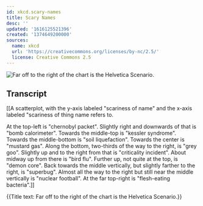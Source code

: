 ```yaml
---
id: xkcd.scary-names
title: Scary Names
desc: ''
updated: '1616125521396'
created: '1374649200000'
sources:
  name: xkcd
  url: 'https://creativecommons.org/licenses/by-nc/2.5/'
  license: Creative Commons 2.5
---
```

![Far off to the right of the chart is the Helvetica Scenario.](https://imgs.xkcd.com/comics/scary_names.png)

## Transcript
[[A scatterplot, with the y-axis labeled "scariness of name" and the x-axis labeled "scariness of thing name refers to.

At the top-left is "chernobyl packet".
Slightly right and downwards of that is "bomb calorimeter".
Towards the middle-top is "kessler syndrome".
Towards the middle-bottom is "soil liquefaction".
Towards the center is "mustard gas".
Along the bottom, two-thirds of the way to the right, is "grey goo".
Slightly up and to the right from that is "criticality incident".
About midway up from there is "bird flu".
Further up, not quite at the top, is "demon core".
Back towards the middle vertically, but slightly farther to the right, is "superbug".
Almost all the way to the right but still near the middle vertically is "nuclear football".
At the far top-right is "flesh-eating bacteria".]]

{{Title text: Far off to the right of the chart is the Helvetica Scenario.}}
